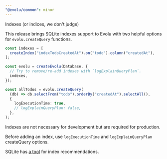 ```yaml
---
"@evolu/common": minor
---
```


Indexes (or indices, we don't judge)

This release brings SQLite indexes support to Evolu with two helpful options for `evolu.createQuery` functions.

```ts
const indexes = [
  createIndex("indexTodoCreatedAt").on("todo").column("createdAt"),
];

const evolu = createEvolu(Database, {
  // Try to remove/re-add indexes with `logExplainQueryPlan`.
  indexes,
});

const allTodos = evolu.createQuery(
  (db) => db.selectFrom("todo").orderBy("createdAt").selectAll(),
  {
    logExecutionTime: true,
    // logExplainQueryPlan: false,
  },
);
```

Indexes are not necessary for development but are required for production.

Before adding an index, use `logExecutionTime` and `logExplainQueryPlan`
createQuery options.

SQLite has [a tool](https://sqlite.org/cli.html#index_recommendations_sqlite_expert_) for index recommendations.

